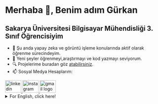 # Merhaba 👋, Benim adım Gürkan
## Sakarya Üniversitesi Bilgisayar Mühendisliği 3. Sınıf Öğrencisiyim

- 🧠 Şu anda yapay zeka ve görüntü işleme konularında aktif olarak öğrenme sürecindeyim.
- 🌱 Yeni şeyler öğrenmeyi,araştırmayı ve kod yazmayı seviyorum.
- 🔍 Projelerime buradan göz [atabilirsiniz](https://github.com/Gurkahramann?tab=repositories).
- 📫 Sosyal Medya Hesaplarım:
<div align="left">
  <a href="https://www.linkedin.com/in/gurkahraman16/">
    <img src="https://raw.githubusercontent.com/maurodesouza/profile-readme-generator/master/src/assets/icons/social/linkedin/default.svg" width="52" height="40" alt="linkedin logo"  />
  </a>
  <a href="https://www.instagram.com/gurkahramann">
    <img src="https://raw.githubusercontent.com/maurodesouza/profile-readme-generator/master/src/assets/icons/social/instagram/default.svg" width="52" height="40" alt="instagram logo"  />
  </a>
  <a href="mailto:gurkankhrmn24@gmail.com">
    <img src="https://raw.githubusercontent.com/maurodesouza/profile-readme-generator/master/src/assets/icons/social/gmail/default.svg" width="52" height="40" alt="gmail logo"  />
  </a>
</div>
<details>
  <summary>For English, click here!</summary>

  ## I am a 3rd Year Computer Engineering Student at Sakarya University

  - 🧠 I am currently actively learning in the fields of artificial intelligence and image processing.
  - 🌱 I love to learn new things, research, and write code.
  - 🔍 You can take a look at my projects from [here](https://github.com/Gurkahramann?tab=repositories).
  - 📫 My Social Media Accounts:
  <div align="left">
    <a href="https://www.linkedin.com/in/gurkahraman16/">
      <img src="https://raw.githubusercontent.com/maurodesouza/profile-readme-generator/master/src/assets/icons/social/linkedin/default.svg" width="52" height="40" alt="linkedin logo"  />
    </a>
    <a href="https://www.instagram.com/gurkahramann">
      <img src="https://raw.githubusercontent.com/maurodesouza/profile-readme-generator/master/src/assets/icons/social/instagram/default.svg" width="52" height="40" alt="instagram logo"  />
    </a>
    <a href="mailto:gurkankhrmn24@gmail.com">
      <img src="https://raw.githubusercontent.com/maurodesouza/profile-readme-generator/master/src/assets/icons/social/gmail/default.svg" width="52" height="40" alt="gmail logo"  />
    </a>
  </div>

</details>
